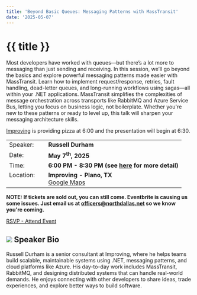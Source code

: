 ```yaml
---
title: 'Beyond Basic Queues: Messaging Patterns with MassTransit'
date: '2025-05-07'
---
```

# {{ title }}

Most developers have worked with queues—but there’s a lot more to messaging than just sending and receiving. In this session, we’ll go beyond the basics and explore powerful messaging patterns made easier with MassTransit. Learn how to implement request/response, retries, fault handling, dead-letter queues, and long-running workflows using sagas—all within your .NET applications. MassTransit simplifies the complexities of message orchestration across transports like RabbitMQ and Azure Service Bus, letting you focus on business logic, not boilerplate. Whether you're new to these patterns or ready to level up, this talk will sharpen your messaging architecture skills.

[Improving](https://improving.com/) is providing pizza at 6:00 and the presentation will begin at 6:30.

<table>
<tbody>
<tr><td>Speaker:</td><td>&nbsp;</td><td><b>Russell Durham</b></td></tr>
<tr><td>Date:</td><td>&nbsp;</td><td><b>May 7<sup>th</sup>, 2025</b></td></tr>
<tr><td valign="top">Time:</td><td>&nbsp;</td><td><b>6:00 PM - 8:30 PM (see <a title="Location" href="/contact/">here</a> for more detail)</b></td></tr>
<tr><td valign="top">Location:</td><td>&nbsp;</td><td><b>Improving - Plano, TX</b><br><a title="Google" target="_blank" href="https://g.page/improving-dallas?share">Google Maps</a></td></tr>
</tbody>
</table>

**NOTE: If tickets are sold out, you can still come. Eventbrite is causing us some issues. Just email us at officers@northdallas.net so we know you're coming.**

[RSVP - Attend Event](https://www.eventbrite.com/e/beyond-basic-queues-messaging-patterns-with-masstransit-tickets-1353945771249?aff=oddtdtcreator)

## ![](/assets/img/icons/speakerbioicon.png) Speaker Bio

Russell Durham is a senior consultant at Improving, where he helps teams build scalable, maintainable systems using .NET, messaging patterns, and cloud platforms like Azure. His day-to-day work includes MassTransit, RabbitMQ, and designing distributed systems that can handle real-world demands. He enjoys connecting with other developers to share ideas, trade experiences, and explore better ways to build software.
